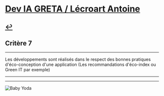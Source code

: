 
# [Dev IA GRETA / Lécroart Antoine](https://github.com/Dev-IA-2024/antoine.lecroart)

[↩️](..)
---

## Critère 7

---

Les développements sont réalisés dans le respect des bonnes pratiques d'éco-conception d'une application (Les recommandations d'éco-index ou Green IT par exemple)

---
---
![Baby Yoda](https://images3.alphacoders.com/110/1108129.jpg)
